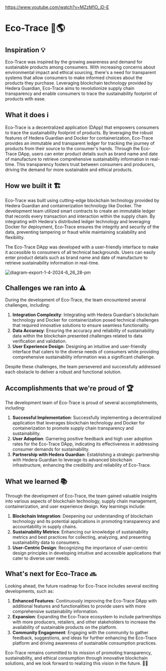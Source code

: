 https://www.youtube.com/watch?v=MZzM1O_jD-E

# Eco-Trace 🌿🌎

## Inspiration 💡
Eco-Trace was inspired by the growing awareness and demand for sustainable products among consumers. With increasing concerns about environmental impact and ethical sourcing, there's a need for transparent systems that allow consumers to make informed choices about the products they purchase. Leveraging blockchain technology provided by Hedera Guardian, Eco-Trace aims to revolutionize supply chain transparency and enable consumers to trace the sustainability footprint of products with ease.

## What it does ℹ️
Eco-Trace is a decentralized application (DApp) that empowers consumers to trace the sustainability footprint of products. By leveraging the robust features of Hedera Guardian and Docker for containerization, Eco-Trace provides an immutable and transparent ledger for tracking the journey of products from their source to the consumer's hands. Through the Eco-Trace DApp, users can enter product details such as brand name and date of manufacture to retrieve comprehensive sustainability information in real-time. This transparency fosters trust between consumers and producers, driving the demand for more sustainable and ethical products.

## How we built it 🏗️
Eco-Trace was built using cutting-edge blockchain technology provided by Hedera Guardian and containerization technology like Docker. The development team utilized smart contracts to create an immutable ledger that records every transaction and interaction within the supply chain. By integrating with Hedera's distributed ledger technology and leveraging Docker for deployment, Eco-Trace ensures the integrity and security of the data, preventing tampering or fraud while maintaining scalability and flexibility.

The Eco-Trace DApp was developed with a user-friendly interface to make it accessible to consumers of all technical backgrounds. Users can easily enter product details such as brand name and date of manufacture to retrieve sustainability information in real-time.

![diagram-export-1-4-2024-6_26_28-pm](https://github.com/sahana3131/hedpro/assets/90238085/a29ccff4-8767-4eff-a3b6-33d394135bca)


## Challenges we ran into ⚠️
During the development of Eco-Trace, the team encountered several challenges, including:

1. **Integration Complexity**: Integrating with Hedera Guardian's blockchain technology and Docker for containerization posed technical challenges that required innovative solutions to ensure seamless functionality.
2. **Data Accuracy**: Ensuring the accuracy and reliability of sustainability data within the blockchain presented challenges related to data verification and validation.
3. **User Experience Design**: Designing an intuitive and user-friendly interface that caters to the diverse needs of consumers while providing comprehensive sustainability information was a significant challenge.

Despite these challenges, the team persevered and successfully addressed each obstacle to deliver a robust and functional solution.

## Accomplishments that we're proud of 🏆
The development team of Eco-Trace is proud of several accomplishments, including:

1. **Successful Implementation**: Successfully implementing a decentralized application that leverages blockchain technology and Docker for containerization to promote supply chain transparency and sustainability.
2. **User Adoption**: Garnering positive feedback and high user adoption rates for the Eco-Trace DApp, indicating its effectiveness in addressing consumer demands for sustainability.
3. **Partnership with Hedera Guardian**: Establishing a strategic partnership with Hedera Guardian to leverage its advanced blockchain infrastructure, enhancing the credibility and reliability of Eco-Trace.

## What we learned 📚
Through the development of Eco-Trace, the team gained valuable insights into various aspects of blockchain technology, supply chain management, containerization, and user experience design. Key learnings include:

1. **Blockchain Integration**: Deepening our understanding of blockchain technology and its potential applications in promoting transparency and accountability in supply chains.
2. **Sustainability Metrics**: Enhancing our knowledge of sustainability metrics and best practices for collecting, analyzing, and presenting sustainability data to consumers.
3. **User-Centric Design**: Recognizing the importance of user-centric design principles in developing intuitive and accessible applications that cater to diverse user needs.

## What's next for Eco-Trace 🔜
Looking ahead, the future roadmap for Eco-Trace includes several exciting developments, such as:

1. **Enhanced Features**: Continuously improving the Eco-Trace DApp with additional features and functionalities to provide users with more comprehensive sustainability information.
2. **Expansion**: Expanding the Eco-Trace ecosystem to include partnerships with more producers, retailers, and other stakeholders to increase the availability of sustainable products on the platform.
3. **Community Engagement**: Engaging with the community to gather feedback, suggestions, and ideas for further enhancing the Eco-Trace platform and driving awareness of sustainable consumption practices.

Eco-Trace remains committed to its mission of promoting transparency, sustainability, and ethical consumption through innovative blockchain solutions, and we look forward to realizing this vision in the future. 🌱✨
